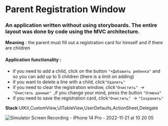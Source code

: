 # Parent Registration Window

### An application written without using storyboards. The entire layout was done by code using the MVC architecture.

**Meaning** : the parent must fill out a registration card for himself and if there are children

#### Application functionality :

- if you need to add a child, click on the button ```"+Добавить ребенка"``` and so you can add up to 5 children (there is a limit on adding)
- if you want to delete a line with a child, click```"Удалить"```
- if you need to clear the registration window, click```"Очистить" ```-> ```"Очистить данные" ```,if you change your mind, press the button ```"Отмена"```
- if you need to save the registration card, click```"Очистить" ```-> ```"Сохранить" ```

**Stack**:UIKit,СustomView,UITableView,UserDefaults,ActionSheet,Delegate


![Simulator Screen Recording - iPhone 14 Pro - 2022-11-21 at 10 20 05](https://user-images.githubusercontent.com/110721351/202979261-8c245cb7-4356-4f18-a474-12f855bf0f7a.gif)








